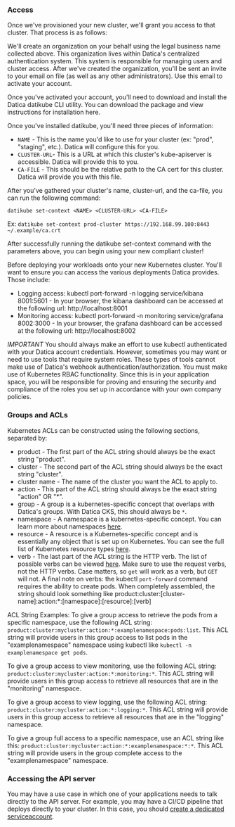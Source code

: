 ### Access

Once we've provisioned your new cluster, we'll grant you access to that cluster. That process is as follows:

We'll create an organization on your behalf using the legal business name collected above. This organization lives within Datica's centralized authentication system. This system is responsible for managing users and cluster access.
After we've created the organization, you'll be sent an invite to your email on file (as well as any other administrators). Use this email to activate your account.

Once you've activated your account, you'll need to download and install the Datica datikube CLI utility. You can download the package and view instructions for installation here.

Once you've installed datikube, you'll need three pieces of information:

* `NAME` - This is the name you'd like to use for your cluster (ex: "prod", "staging", etc.). Datica will configure this for you.
* `CLUSTER-URL`- This is a URL at which this cluster's kube-apiserver is accessible. Datica will provide this to you.
* `CA-FILE` - This should be the relative path to the CA cert for this cluster. Datica will provide you with this file.

After you've gathered your cluster's name, cluster-url, and the ca-file, you can run the following command:

`datikube set-context <NAME> <CLUSTER-URL> <CA-FILE>`

Ex: `datikube set-context prod-cluster https://192.168.99.100:8443 ~/.example/ca.crt`

After successfully running the datikube set-context command with the parameters above, you can begin using your new compliant cluster!

Before deploying your workloads onto your new Kubernetes cluster. You'll want to ensure you can access the various deployments Datica provides. Those include:

* Logging access: kubectl port-forward -n logging service/kibana 8001:5601 - In your browser, the kibana dashboard can be accessed at the following url: http://localhost:8001
* Monitoring access: kubectl port-forward -n monitoring service/grafana 8002:3000 - In your browser, the grafana dashboard can be accessed at the following url: http://localhost:8002

*IMPORTANT* You should always make an effort to use kubectl authenticated with your Datica account credentials. However, sometimes you may want or need to use tools that require system roles. These types of tools cannot make use of Datica's webhook authentication/authorization. You must make use of Kubernetes RBAC functionality. Since this is in your application space, you will be responsible for proving and ensuring the security and compliance of the roles you set up in accordance with your own company policies.

### Groups and ACLs

Kubernetes ACLs can be constructed using the following sections, separated by:

* product - The first part of the ACL string should always be the exact string "product".
* cluster - The second part of the ACL string should always be the exact string "cluster".
* cluster name - The name of the cluster you want the ACL to apply to.
* action - This part of the ACL string should always be the exact string "action" OR "*".
* group - A group is a kubernetes-specific concept that overlaps with Datica's groups. With Datica CKS, this should always be `*`.
* namespace - A namespace is a kubernetes-specific concept. You can learn more about namespaces [here](https://kubernetes.io/docs/concepts/overview/working-with-objects/namespaces/).
* resource - A resource is a Kubernetes-specific concept and is essentially any object that is set up on Kubernetes. You can see the full list of Kubernetes resource types [here](https://kubernetes.io/docs/reference/kubectl/overview/#resource-types).
* verb - The last part of the ACL string is the HTTP verb. The list of possible verbs can be viewed [here](https://kubernetes.io/docs/reference/access-authn-authz/authorization/#determine-the-request-verb). Make sure to use the request verbs, not the HTTP verbs. Case matters, so `get` will work as a verb, but `GET` will not. A final note on verbs: the kubectl `port-forward` command requires the ability to create pods.
When completely assembled, the string should look something like product:cluster:[cluster-name]:action:*:[namespace]:[resource]:[verb]

ACL String Examples:
To give a group access to retrieve the pods from a specific namespace, use the following ACL string: `product:cluster:mycluster:action:*:examplenamespace:pods:list`. This ACL string will provide users in this group access to list pods in the "examplenamespace" namespace using kubectl like `kubectl -n examplenamespace get pods`. 

To give a group access to view monitoring, use the following ACL string: `product:cluster:mycluster:action:*:monitoring:*`. This ACL string will provide users in this group access to retrieve all resources that are in the "monitoring" namespace.

To give a group access to view logging, use the following ACL string: `product:cluster:mycluster:action:*:logging:*`. This ACL string will provide users in this group access to retrieve all resources that are in the "logging" namespace.

To give a group full access to a specific namespace, use an ACL string like this: `product:cluster:mycluster:action:*:examplenamespace:*:*`. This ACL string will provide users in the group complete access to the "examplenamespace" namespace.

### Accessing the API server

You may have a use case in which one of your applications needs to talk directly to the API server. For example, you may have a CI/CD pipeline that deploys directly to your cluster. In this case, you should [create a dedicated serviceaccount](https://itnext.io/the-abc-of-kubernetes-access-control-e7d280af5c88).
